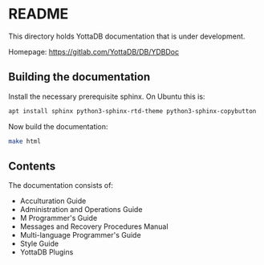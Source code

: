 
# README

This directory holds YottaDB documentation that is under development.

Homepage: https://gitlab.com/YottaDB/DB/YDBDoc

## Building the documentation

Install the necessary prerequisite sphinx. On Ubuntu this is:

```sh
apt install sphinx python3-sphinx-rtd-theme python3-sphinx-copybutton
```

Now build the documentation:

```sh
make html
```

## Contents

The documentation consists of:

 - Acculturation Guide
 - Administration and Operations Guide
 - M Programmer's Guide
 - Messages and Recovery Procedures Manual
 - Multi-language Programmer's Guide
 - Style Guide
 - YottaDB Plugins
